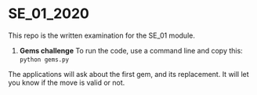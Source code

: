 # SE_01_2020

This repo is the written examination for the SE_01 module.

1. **Gems challenge**
To run the code, use a command line and copy this:
``python gems.py``

The applications will ask about the first gem, and its replacement.
It will let you know if the move is valid or not.
